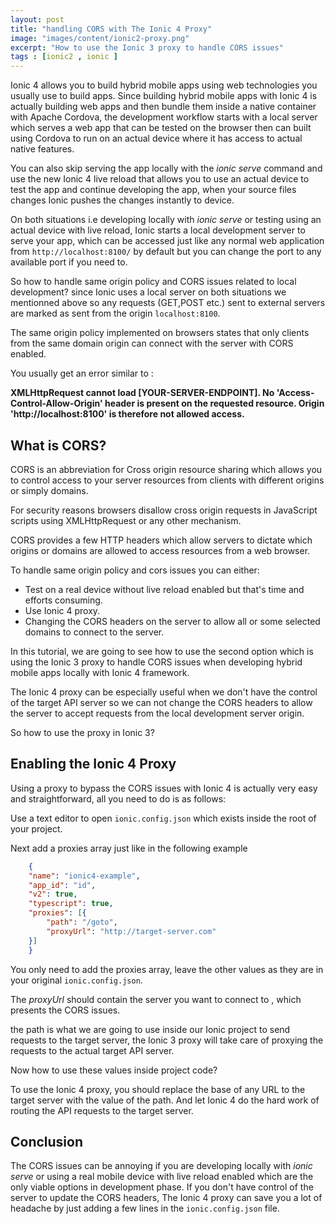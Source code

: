 ```yaml
---
layout: post
title: "handling CORS with The Ionic 4 Proxy"
image: "images/content/ionic2-proxy.png"
excerpt: "How to use the Ionic 3 proxy to handle CORS issues" 
tags : [ionic2 , ionic ]
---
```



Ionic 4 allows you to build hybrid mobile apps using web technologies you usually use to build apps. Since building hybrid mobile apps with Ionic 4 is actually building web apps and then bundle them inside a native container with Apache Cordova, the development workflow starts with a local server which serves a web app that can be tested on the browser then can built using Cordova to run on an actual device where it has access to actual native features.

You can also skip serving the app locally with the *ionic serve* command and use the new Ionic 4 live reload that 
allows you to use an actual device to test the app and continue developing the app, when your source files changes Ionic pushes the changes instantly to device.

On both situations i.e developing locally with *ionic serve* or testing using an actual device with live reload, Ionic 
starts a local development server to serve your app, which can be accessed just like any normal web application 
from `http://localhost:8100/` by default but you can change the port to any available port if you need to.

So how to handle same origin policy and CORS issues related to local development? since Ionic uses a local server 
on both situations we mentionned above so any requests (GET,POST etc.) sent to external servers are marked as sent 
from the origin `localhost:8100`.

The same origin policy implemented on browsers states that only clients from the same domain origin can connect with the server with CORS enabled.

You usually get an error similar to :

**XMLHttpRequest cannot load  [YOUR-SERVER-ENDPOINT].
No 'Access-Control-Allow-Origin' header is present on the requested resource.
Origin 'http://localhost:8100' is therefore not allowed access.** 

## What is CORS?

CORS is an abbreviation for Cross origin resource sharing which allows you to control access to your server resources
from clients with different origins or simply domains.

For security reasons browsers disallow cross origin requests in JavaScript scripts using XMLHttpRequest or any other 
mechanism.

CORS provides a few HTTP headers which allow servers to dictate which origins or domains are allowed to access resources 
from a web browser.

To handle same origin policy and cors issues you can either:

- Test on a real device without live reload enabled but that's time and efforts consuming.
- Use Ionic 4 proxy.
- Changing the CORS headers on the server to allow all or some selected domains to connect to the server.

In this tutorial, we are going to see how to use the second option which is using the Ionic 3 proxy to handle 
CORS issues when developing hybrid mobile apps locally with Ionic 4 framework.

The Ionic 4 proxy can be especially useful when we don't have the control of the target API server so we can not change the CORS headers to allow the server to accept requests from the local development server origin.

So how to use the proxy in Ionic 3?

## Enabling the Ionic 4 Proxy

Using a proxy to bypass the CORS issues with Ionic 4 is actually very easy and straightforward, all you need to 
do is as follows: 

Use a text editor to open `ionic.config.json` which exists inside the root of your project.

Next add a proxies array just like in the following example 

```json
    {
    "name": "ionic4-example",
    "app_id": "id",
    "v2": true,
    "typescript": true,
    "proxies": [{
        "path": "/goto",
        "proxyUrl": "http://target-server.com"
    }]
    }
```

You only need to add the proxies array, leave the other values as they are in your original `ionic.config.json`. 


The *proxyUrl* should contain the server you want to connect to , which presents the CORS issues.

the path is what we are going to use inside our Ionic project to send requests to the target server, the Ionic 3
proxy will take care of proxying the requests to the actual target API server.

Now how to use these values inside project code?

To use the Ionic 4 proxy, you should replace the base of any URL to the target server with the value of the path. And let Ionic 4 do the hard work of routing the API requests to the target server.

## Conclusion

The CORS issues can be annoying if you are developing locally with *ionic serve* or using a real mobile device with 
live reload enabled which are the only viable options in development phase. If you don't have control of the server 
to update the CORS headers, The Ionic 4 proxy can save you a lot of headache by just adding a few lines in the  `ionic.config.json` file. 



